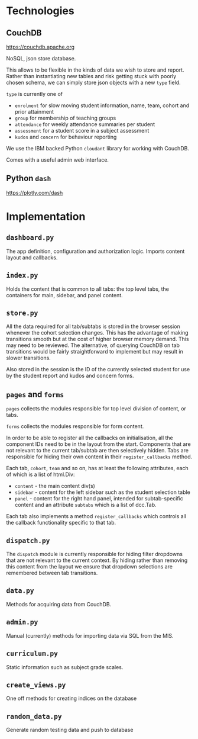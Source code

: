 # Technologies

## CouchDB

https://couchdb.apache.org

NoSQL, json store database.

This allows to be flexible in the kinds of data we wish to store and report. Rather than instantiating new tables and risk getting stuck with poorly chosen schema, we can simply store json objects with a new `type` field.

`type` is currently one of
* `enrolment` for slow moving student information, name, team, cohort and prior attainment
* `group` for membership of teaching groups
* `attendance` for weekly attendance summaries per student
* `assessment` for a student score in a subject assessment
* `kudos` and `concern` for behaviour reporting

We use the IBM backed Python `cloudant` library for working with CouchDB.

Comes with a useful admin web interface.

## Python `dash`

https://plotly.com/dash

# Implementation

## `dashboard.py`

The app definition, configuration and authorization logic. Imports content layout and callbacks.

## `index.py`

Holds the content that is common to all tabs: the top level tabs, the containers for main, sidebar, and panel content.

## `store.py`
All the data required for all tab/subtabs is stored in the browser session whenever the cohort selection changes. This has the advantage of making transitions smooth but at the cost of higher browser memory demand. This may need to be reviewed. The alternative, of querying CouchDB on tab transitions would be fairly straightforward to implement but may result in slower transitions.

Also stored in the session is the ID of the currently selected student for use by the student report and kudos and concern forms.

## `pages` and `forms`

`pages` collects the modules responsible for top level division of content, or tabs.

`forms` collects the modules responsible for form content.

In order to be able to register all the callbacks on initialisation, all the component IDs need to be in the layout from the start. Components that are not relevant to the current tab/subtab are then selectively hidden. Tabs are responsible for hiding their own content in their `register_callbacks` method.

Each tab, `cohort`, `team` and so on, has at least the following attributes, each of which is a list of html.Div:
* `content` - the main content div(s)
* `sidebar` - content for the left sidebar such as the student selection table
* `panel` - content for the right hand panel, intended for subtab-specific content
and an attribute `subtabs` which is a list of dcc.Tab.

Each tab also implements a method `register_callbacks` which controls all the callback functionality specific to that tab.

## `dispatch.py`

The `dispatch` module is currently responsible for hiding filter dropdowns that are not relevant to the current context. By hiding rather than removing this content from the layout we ensure that dropdown selections are remembered between tab transitions.

## `data.py`

Methods for acquiring data from CouchDB.

## `admin.py`

Manual (currently) methods for importing data via SQL from the MIS.

## `curriculum.py`

Static information such as subject grade scales.

## `create_views.py`

One off methods for creating indices on the database

## `random_data.py`

Generate random testing data and push to database
